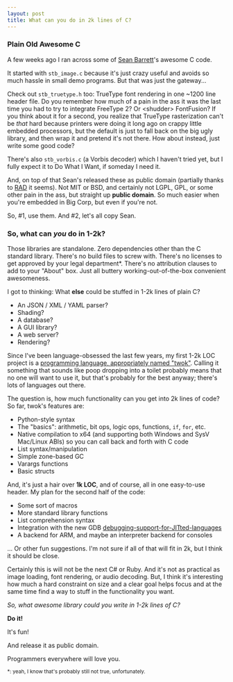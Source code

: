 ```yaml
---
layout: post
title: What can you do in 2k lines of C?
---
```


### Plain Old Awesome C
 
A few weeks ago I ran across some of [Sean
Barrett](http://nothings.org/)'s awesome C code.
 
It started with `stb_image.c` because it's just crazy useful and avoids so
much hassle in small demo programs. But that was just the gateway...
 
Check out `stb_truetype.h` too: TrueType font rendering in one ~1200
line header file. Do you remember how much of a pain in the ass it was
the last time you had to try to integrate FreeType 2? Or &lt;shudder&gt;
FontFusion? If you think about it for a second, you realize that
TrueType rasterization can't be *that* hard because printers were doing
it long ago on crappy little embedded processors, but the default is
just to fall back on the big ugly library, and then wrap it and pretend
it's not there. How about instead, just write some good code?
 
There's also `stb_vorbis.c` (a Vorbis decoder) which I haven't tried
yet, but I fully expect it to Do What I Want, if someday I need it.
 
And, on top of that Sean's released these as public domain (partially
thanks to [RAD](http://www.radgametools.com/) it seems). Not MIT or BSD,
and certainly not LGPL, GPL, or some other pain in the ass, but straight
up **public domain**. So much easier when you're embedded in Big Corp,
but even if you're not.
 
So, #1, use them. And #2, let's all copy Sean.
 
### So, what can *you* do in 1-2k?
 
Those libraries are standalone. Zero dependencies other than the C
standard library. There's no build files to screw with. There's no
licenses to get approved by your legal department\*. There's no attribution clauses to add
to your "About" box. Just all buttery working-out-of-the-box convenient
awesomeness.
 
I got to thinking: What **else** could be stuffed in 1-2k lines of plain
C?
 
- An JSON / XML / YAML parser?
- Shading?
- A database?
- A GUI library?
- A web server?
- Rendering?

Since I've been language-obsessed the last few years, my first 1-2k LOC
project is a [programming language, appropriately named
"twok"](http://code.google.com/p/twok/source/browse/). Calling it
something that sounds like poop dropping into a toilet probably means
that no one will want to use it, but that's probably for the best
anyway; there's lots of languages out there.
 
The question is, how much functionality can you get into 2k lines of
code? So far, twok's features are:

- Python-style syntax
- The "basics": arithmetic, bit ops, logic ops, functions, `if`, `for`, etc.
- Native compilation to x64 (and supporting both Windows and SysV Mac/Linux ABIs) so you can call back and forth with C code
- List syntax/manipulation
- Simple zone-based GC
- Varargs functions
- Basic structs

And, it's just a hair over **1k LOC**, and of course, all in one
easy-to-use header. My plan for the second half of the code:

- Some sort of macros
- More standard library functions
- List comprehension syntax
- Integration with the new GDB [debugging-support-for-JITted-languages](http://sourceware.org/gdb/onlinedocs/gdb/JIT-Interface.html#JIT-Interface)
- A backend for ARM, and maybe an interpreter backend for consoles

... Or other fun suggestions. I'm not sure if all of that will fit in
2k, but I think it should be close.
 
Certainly this is will not be the next C# or Ruby. And it's not as
practical as image loading, font rendering, or audio decoding. But, I
think it's interesting how much a hard constraint on size and a clear
goal helps focus and at the same time find a way to stuff in the
functionality you want.
 
*So, what awesome library could you write in 1-2k lines of C?*
 
**Do it!**
 
It's fun!

And release it as public domain.
 
Programmers everywhere will love you.

<sub>\*: yeah, I know that's probably still not true, unfortunately.</sub>
